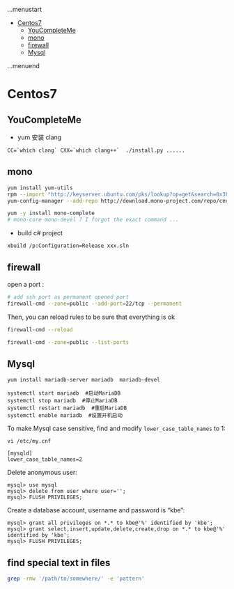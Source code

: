 ...menustart

 - [Centos7](#8db8d64778c367a62ad2b609fd6c2095)
	 - [YouCompleteMe](#067a2f97475db1552b986c54fc094f60)
	 - [mono](#654db8a14a5f633b9ba85ec92dc51f7c)
	 - [firewall](#36e5371ad91c9d2d09e9d7c0e76055db)
	 - [Mysql](#9edb3c572b56b91542af659480518681)

...menuend


<h2 id="8db8d64778c367a62ad2b609fd6c2095"></h2>

# Centos7


<h2 id="067a2f97475db1552b986c54fc094f60"></h2>

## YouCompleteMe

 - yum 安装 clang

```
CC=`which clang` CXX=`which clang++`  ./install.py ......
```

<h2 id="654db8a14a5f633b9ba85ec92dc51f7c"></h2>

## mono

```bash
yum install yum-utils
rpm --import "http://keyserver.ubuntu.com/pks/lookup?op=get&search=0x3FA7E0328081BFF6A14DA29AA6A19B38D3D831EF"
yum-config-manager --add-repo http://download.mono-project.com/repo/centos7/

yum -y install mono-complete  
# mono-core mono-devel ? I forgot the exact command ...
```

 - build c# project 

```bash
xbuild /p:Configuration=Release xxx.sln
```

<h2 id="36e5371ad91c9d2d09e9d7c0e76055db"></h2>

## firewall 

open a port :

```bash
# add ssh port as permanent opened port
firewall-cmd --zone=public --add-port=22/tcp --permanent
```


Then, you can reload rules to be sure that everything is ok

```bash
firewall-cmd --reload

firewall-cmd --zone=public --list-ports
```

<h2 id="9edb3c572b56b91542af659480518681"></h2>

## Mysql

```
yum install mariadb-server mariadb  mariadb-devel

systemctl start mariadb  #启动MariaDB
systemctl stop mariadb  #停止MariaDB
systemctl restart mariadb  #重启MariaDB
systemctl enable mariadb  #设置开机启动
```

To make Mysql case sensitive,  find and modify `lower_case_table_names` to 1:

```
vi /etc/my.cnf

[mysqld]
lower_case_table_names=2
```

Delete anonymous user:

```
mysql> use mysql 
mysql> delete from user where user=''; 
mysql> FLUSH PRIVILEGES;
```

Create a database account, username and password is “kbe”:

```
mysql> grant all privileges on *.* to kbe@'%' identified by 'kbe';
mysql> grant select,insert,update,delete,create,drop on *.* to kbe@'%' identified by 'kbe';
mysql> FLUSH PRIVILEGES;
```

## find special text in files

```bash
grep -rnw '/path/to/somewhere/' -e 'pattern'
```

